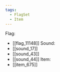 ```yaml
---
tags:
  - FlagSet
  - Item
---
```

Flag:
- [[flag_11148]]
Sound:
- [[sound_17]]
- [[sound_43]]
- [[sound_44]]
Item:
- [[item_675]]
